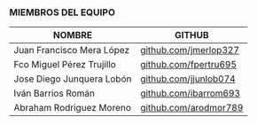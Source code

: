 ### MIEMBROS DEL EQUIPO

|          NOMBRE            |                        GITHUB                           |
|----------------------------|---------------------------------------------------------|
| Juan Francisco Mera López  | [github.com/jmerlop327](https://github.com/jmerlop327)  |
| Fco Miguel Pérez Trujillo  | [github.com/fpertru695 ](https://github.com/fpertru695 )  |
| Jose Diego Junquera Lobón  | [github.com/jjunlob074](https://github.com/jjunlob074) |
| Iván Barrios Román         | [github.com/ibarrom693 ](https://github.com/ibarrom693)  |
| Abraham Rodriguez Moreno   | [github.com/arodmor789](https://github.com/arodmor )    |
